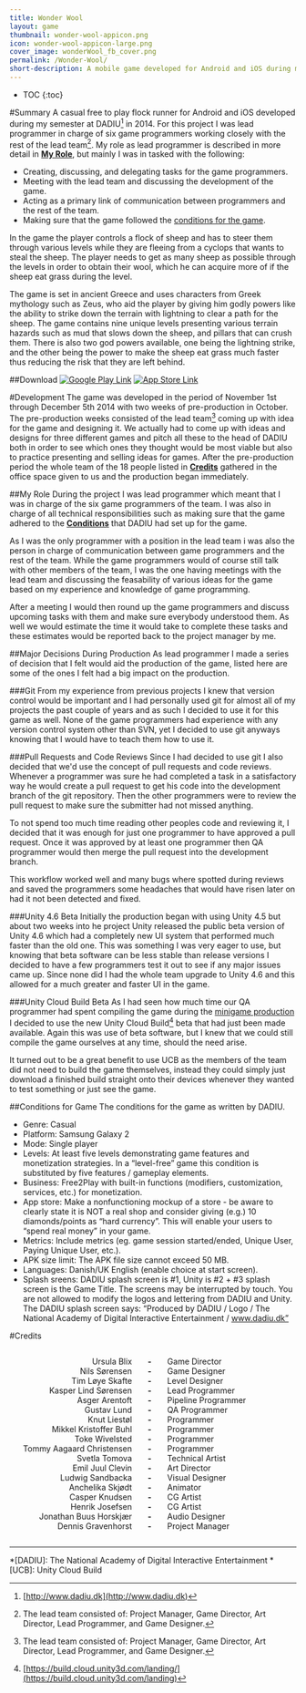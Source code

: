 ```yaml
---
title: Wonder Wool
layout: game
thumbnail: wonder-wool-appicon.png
icon: wonder-wool-appicon-large.png
cover_image: wonderWool_fb_cover.png
permalink: /Wonder-Wool/
short-description: A mobile game developed for Android and iOS during my semester at DADIU. The game was developed over the course of a month with a team of 18 people. The game was created using Unity3D and all game code was written in C#.
---
```

* TOC
{:toc}

#Summary
A casual free to play flock runner for Android and iOS developed during my semester at DADIU[^0] in 2014. For this project I was lead programmer in charge of six game programmers working closely with the rest of the lead team[^1]. My role as lead programmer is described in more detail in **[My Role](#my-role)**, but mainly I was in tasked with the following:

- Creating, discussing, and delegating tasks for the game programmers.
- Meeting with the lead team and discussing the development of the game.
- Acting as a primary link of communication between programmers and the rest of the team.
- Making sure that the game followed the [conditions for the game](#conditions-for-game).

In the game the player controls a flock of sheep and has to steer them through various levels while they are fleeing from a cyclops that wants to steal the sheep. The player needs to get as many sheep as possible through the levels in order to obtain their wool, which he can acquire more of if the sheep eat grass during the level. 

The game is set in ancient Greece and uses characters from Greek mythology such as Zeus, who aid the player by giving him godly powers like the ability to strike down the terrain with lightning to clear a path for the sheep. The game contains nine unique levels presenting various terrain hazards such as mud that slows down the sheep, and pillars that can crush them. There is also two god powers available, one being the lightning strike, and the other being the power to make the sheep eat grass much faster thus reducing the risk that they are left behind.

##Download
[![Google Play Link]({{site.url}}/assets/Google-Play-Badge.png)](https://play.google.com/store/apps/details?id=dk.dadiu.woolympians)
[![App Store Link]({{site.url}}/assets/App-Store-Badge.svg)](https://itunes.apple.com/us/app/wonder-wool/id958953053)

#Development
The game was developed in the period of November 1st through December 5th 2014 with two weeks of pre-production in October.
The pre-production weeks consisted of the lead team[^1] coming up with idea for the game and designing it. We actually had to come up with ideas and designs for three different games and pitch all these to the head of DADIU both in order to see which ones they thought would be most viable but also to practice presenting and selling ideas for games.
After the pre-production period the whole team of the 18 people listed in **[Credits](#credits)** gathered in the office space given to us and the production began immediately.


##My Role
During the project I was lead programmer which meant that I was in charge of the six game programmers of the team. I was also in charge of all technical responsibilities such as making sure that the game adhered to the **[Conditions](#conditions-for-game)** that DADIU had set up for the game.

As I was the only programmer with a position in the lead team i was also the person in charge of communication between game programmers and the rest of the team. While the game programmers would of course still talk with other members of the team, I was the one having meetings with the lead team and discussing the feasability of various ideas for the game based on my experience and knowledge of game programming. 

After a meeting I would then round up the game programmers and discuss upcoming tasks with them and make sure everybody understood them. As well we would estimate the time it would take to complete these tasks and these estimates would be reported back to the project manager by me.

##Major Decisions During Production
As lead programmer I made a series of decision that I felt would aid the production of the game, listed here are some of the ones I felt had a big impact on the production.

###Git
From my experience from previous projects I knew that version control would be important and I had personally used git for almost all of my projects the past couple of years and as such I decided to use it for this game as well. None of the game programmers had experience with any version control system other than SVN, yet I decided to use git anyways knowing that I would have to teach them how to use it.

###Pull Requests and Code Reviews
Since I had decided to use git I also decided that we'd use the concept of pull requests and code reviews. Whenever a programmer was sure he had completed a task in a satisfactory way he would create a pull request to get his code into the development branch of the git repository. Then the other programmers were to review the pull request to make sure the submitter had not missed anything.

To not spend too much time reading other peoples code and reviewing it, I decided that it was enough for just one programmer to have approved a pull request. Once it was approved by at least one programmer then QA programmer would then merge the pull request into the development branch.

This workflow worked well and many bugs where spotted during reviews and saved the programmers some headaches that would have risen later on had it not been detected and fixed.


###Unity 4.6 Beta
Initially the production began with using Unity 4.5 but about two weeks into he project Unity released the public beta version of Unity 4.6 which had a completely new UI system that performed much faster than the old one. This was something I was very eager to use, but knowing that beta software can be less stable than release versions I decided to have a few programmers test it out to see if any major issues came up. Since none did I had the whole team upgrade to Unity 4.6 and this allowed for a much greater and faster UI in the game.

###Unity Cloud Build Beta
As I had seen how much time our QA programmer had spent compiling the game during the [minigame production]({{site.url}}/Bunny-Nights) I decided to use the new Unity Cloud Build[^2] beta that had just been made available. Again this was use of beta software, but I knew that we could still compile the game ourselves at any time, should the need arise.

It turned out to be a great benefit to use UCB as the members of the team did not need to build the game themselves, instead they could simply just download a finished build straight onto their devices whenever they wanted to test something or just see the game.

##Conditions for Game
The conditions for the game as written by DADIU.

- Genre: Casual
- Platform: Samsung Galaxy 2
- Mode: Single player
- Levels: At least five levels demonstrating game features and monetization strategies. In a “level-free” game this condition is substituted by five features / gameplay elements.
- Business: Free2Play with built-in functions (modifiers, customization, services, etc.) for monetization.  
- App store: Make a nonfunctioning mockup of a store - be aware to clearly state it is NOT a real shop and consider giving (e.g.) 10 diamonds/points as “hard currency”. This will enable your users to “spend real money” in your game. 
- Metrics: Include metrics (eg. game session started/ended, Unique User, Paying Unique User, etc.).
- APK size limit: The APK file size cannot exceed 50 MB.
- Languages: Danish/UK English (enable choice at start screen).
- Splash sreens: DADIU splash screen is #1, Unity is #2 + #3 splash screen is the Game Title. The screens may be interrupted by touch. You are not allowed to modify the logos and lettering from DADIU and Unity. The DADIU splash screen says: “Produced by DADIU / Logo / The National Academy of Digital Interactive Entertainment / www.dadiu.dk”


#Credits
<ul style='text-align: right;list-style-type: none;display: inline-block;'>

<li>Ursula Blix</li>
<li>Nils Sørensen</li>
<li>Tim Løye Skafte</li>
<li>Kasper Lind Sørensen</li>
<li>Asger Arentoft</li>
<li>Gustav Lund</li>
<li>Knut Liestøl</li>
<li>Mikkel Kristoffer Buhl</li>
<li>Toke Wivelsted</li>
<li>Tommy Aagaard Christensen</li>
<li>Svetla Tomova</li>
<li>Emil Juul Clevin</li>
<li>Ludwig Sandbacka</li>
<li>Anchelika Skjødt</li>
<li>Casper Knudsen</li>
<li>Henrik Josefsen</li>
<li>Jonathan Buus Horskjær</li>
<li>Dennis Gravenhorst</li>
 
</ul>
 
<ul style='text-align: center;list-style-type: none;font-weight: bold;display: inline-block;'>
<li>-</li>
<li>-</li>
<li>-</li>
<li>-</li>
<li>-</li>
<li>-</li>
<li>-</li>
<li>-</li>
<li>-</li>
<li>-</li>
<li>-</li>
<li>-</li>
<li>-</li>
<li>-</li>
<li>-</li>
<li>-</li>
<li>-</li>
<li>-</li>
</ul>

<ul style='text-align: left;list-style-type: none;display: inline-block;'>
<li>Game Director</li>
<li>Game Designer</li>
<li>Level Designer</li>
<li>Lead Programmer</li>
<li>Pipeline Programmer</li>
<li>QA Programmer</li>
<li>Programmer</li>
<li>Programmer</li>
<li>Programmer</li>
<li>Programmer</li>
<li>Technical Artist</li>
<li>Art Director</li>
<li>Visual Designer</li>
<li>Animator</li>
<li>CG Artist</li>
<li>CG Artist</li>
<li>Audio Designer</li>
<li>Project Manager</li>
</ul>

------
*[DADIU]: The National Academy of Digital Interactive Entertainment
*[UCB]: Unity Cloud Build
[^0]: [http://www.dadiu.dk](http://www.dadiu.dk)
[^1]: The lead team consisted of: Project Manager, Game Director, Art Director, Lead Programmer, and Game Designer.
[^2]: [https://build.cloud.unity3d.com/landing/](https://build.cloud.unity3d.com/landing)